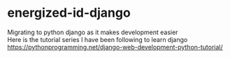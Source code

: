 # energized-id-django
Migrating to python django as it makes development easier
<br>
Here is the tutorial series I have been following to learn django<br>
https://pythonprogramming.net/django-web-development-python-tutorial/
